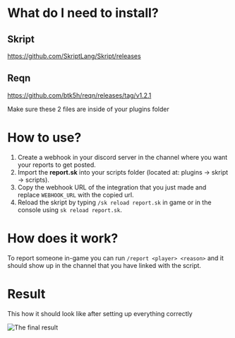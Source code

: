 # What do I need to install?

## Skript
https://github.com/SkriptLang/Skript/releases

## Reqn
https://github.com/btk5h/reqn/releases/tag/v1.2.1

Make sure these 2 files are inside of your plugins folder

# How to use?
1. Create a webhook in your discord server in the channel where you want your reports to get posted.
2. Import the **report.sk** into your scripts folder (located at: plugins -> skript -> scripts).
3. Copy the webhook URL of the integration that you just made and replace `WEBHOOK_URL` with the copied url.
4. Reload the skript by typing `/sk reload report.sk` in game or in the console using `sk reload report.sk`.

# How does it work?
To report someone in-game you can run `/report <player> <reason>` and it should show up in the channel that you have linked with the script.

# Result
This how it should look like after setting up everything correctly

![The final result](https://cdn.discordapp.com/attachments/1111401732266803322/1135268492883538020/image.png)
